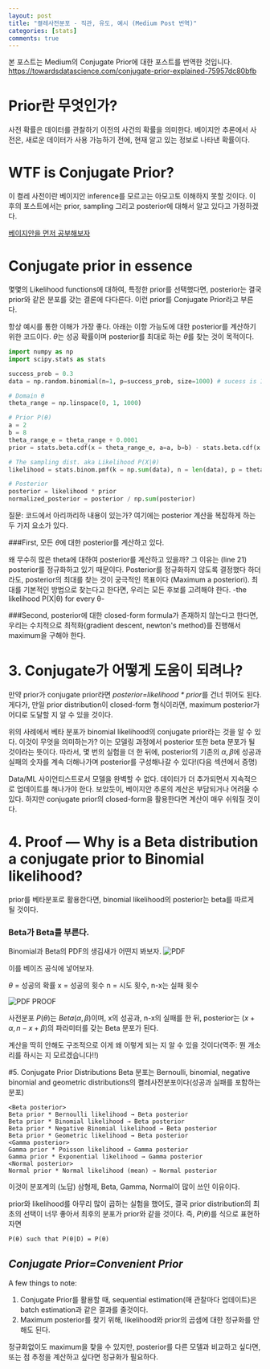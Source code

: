 ```yaml
---
layout: post
title: "켤레사전분포 - 직관, 유도, 예시 (Medium Post 번역)"
categories: [stats]
comments: true
---
```

본 포스트는 Medium의 Conjugate Prior에 대한 포스트를 번역한 것입니다.
https://towardsdatascience.com/conjugate-prior-explained-75957dc80bfb

# Prior란 무엇인가?
사전 확률은 데이터를 관찰하기 이전의 사건의 확률을 의미한다. 베이지안 추론에서 사전은, 새로운 데이터가 사용 가능하기 전에, 현재 알고 있는 정보로 나타낸 확률이다.

# WTF is Conjugate Prior?
이 켤레 사전이란 베이지안 inference를 모르고는 아모고토 이해하지 못할 것이다. 이후의 포스트에서는 prior, sampling 그리고 posterior에 대해서 알고 있다고 가정하겠다.

[베이지안을 먼저 공부해보자](https://medium.com/@aerinykim/bayesian-inference-intuition-and-example-148fd8fb95d6)

# Conjugate prior in essence

몇몇의 Likelihood functions에 대하여, 특정한 prior를 선택했다면, posterior는 결국 prior와 같은 분포를 갖는 결론에 다다른다. 이런 prior를 Conjugate Prior라고 부른다.

항상 예시를 통한 이해가 가장 좋다. 아래는 이항 가능도에 대한 posterior를 계산하기 위한 코드이다. $\theta$는 성공 확률이며 posterior를 최대로 하는 $\theta$를 찾는 것이 목적이다.

~~~python
import numpy as np
import scipy.stats as stats

success_prob = 0.3
data = np.random.binomial(n=1, p=success_prob, size=1000) # sucess is 1, failure is 0.

# Domain θ
theta_range = np.linspace(0, 1, 1000)

# Prior P(θ)
a = 2
b = 8
theta_range_e = theta_range + 0.0001
prior = stats.beta.cdf(x = theta_range_e, a=a, b=b) - stats.beta.cdf(x = theta_range, a=a, b=b)

# The sampling dist. aka Likelihood P(X|θ)
likelihood = stats.binom.pmf(k = np.sum(data), n = len(data), p = theta_range)

# Posterior
posterior = likelihood * prior
normalized_posterior = posterior / np.sum(posterior)
~~~
질문: 코드에서 아리까리하 내용이 있는가?
여기에는 posterior 계산을 복잡하게 하는 두 가지 요소가 있다.

###First, 모든 $\theta$에 대한 posterior를 계산하고 있다.

왜 무수히 많은 theta에 대하여 posterior를 계산하고 있을까? 그 이유는 (line 21) posterior를 정규화하고 있기 때문이다. Posterior를 정규화하지 않도록 결정했다 하더라도, posterior의 최대를 찾는 것이 궁극적인 목표이다 (Maximum a posteriori). 최대를 기본적인 방법으로 찾는다고 한다면, 우리는 모든 후보를 고려해야 한다. -the likelihood P(X|θ) for every θ-

###Second, posterior에 대한 closed-form formula가 존재하지 않는다고 한다면, 우리는 수치적으로 최적화(gradient descent, newton's method)를 진행해서 maximum을 구해야 한다.

# 3. Conjugate가 어떻게 도움이 되려나?

만약 prior가 conjugate prior라면 *posterior=likelihood * prior*를 건너 뛰어도 된다. 게다가, 만일 prior distribution이 closed-form 형식이라면, maximum posterior가 어디로 도달할 지 알 수 있을 것이다.

위의 사례에서 베타 분포가 binomial likelihood의 conjugate prior라는 것을 알 수 있다. 이것이 무엇을 의미하는가? 이는 모델링 과정에서 posterior 또한 beta 분포가 될 것이라는 뜻이다. 따라서, 몇 번의 실험을 더 한 뒤에, posterior의 기존의 $\alpha, \beta$에 성공과 실패의 숫자를 계속 더해나가며 posterior를 구성해나갈 수 있다!(다음 섹션에서 증명)

Data/ML 사이언티스트로서 모델을 완벽할 수 없다. 데이터가 더 추가되면서 지속적으로 업데이트를 해나가야 한다.
보았듯이, 베이지안 추론의 계산은 부담되거나 어려울 수 있다. 하지만 conjugate prior의 closed-form을 활용한다면 계산이 매우 쉬워질 것이다.

# 4. Proof — Why is a Beta distribution a conjugate prior to Binomial likelihood?

prior를 베타분포로 활용한다면, binomial likelihood의 posterior는 beta를 따르게 될 것이다.

### Beta가 Beta를 부른다.
Binomial과 Beta의 PDF의 생김새가 어떤지 봐보자.
![PDF](https://miro.medium.com/max/1400/1*FNjdWCUroWLhKn-bs_X2Cw.png)

이를 베이즈 공식에 넣어보자.

$\theta$ = 성공의 확률
x = 성공의 횟수
n = 시도 횟수, n-x는 실패 횟수

![PDF PROOF](https://miro.medium.com/max/1400/1*xjRaB2R2A3aDS8RstiErMQ.png)

사전분포 $P(\theta)$는 $Beta(\alpha, \beta)$이며, x의 성공과, n-x의 실패를 한 뒤, posterior는 $(x+\alpha, n-x+\beta)$의 파라미터를 갖는 Beta 분포가 된다.

계산을 딱히 안해도 구조적으로 이게 왜 이렇게 되는 지 알 수 있을 것이다(역주: 뭔 개소리를 하시는 지 모르겠습니다!!)

#5. Conjugate Prior Distributions
Beta 분포는 Bernoulli, binomial, negative binomial and geometric distributions의 켤레사전분포이다(성공과 실패를 포함하는 분포)

~~~
<Beta posterior>
Beta prior * Bernoulli likelihood → Beta posterior
Beta prior * Binomial likelihood → Beta posterior
Beta prior * Negative Binomial likelihood → Beta posterior
Beta prior * Geometric likelihood → Beta posterior
<Gamma posterior>
Gamma prior * Poisson likelihood → Gamma posterior
Gamma prior * Exponential likelihood → Gamma posterior
<Normal posterior>
Normal prior * Normal likelihood (mean) → Normal posterior
~~~

이것이 분포계의 (노답) 삼형제, Beta, Gamma, Normal이 많이 쓰인 이유이다.

prior와 likelihood를 아무리 많이 곱하는 실험을 했어도, 결국 prior distribution의 최초의 선택이 너무 좋아서 최후의 분포가 prior와 같을 것이다.
즉, $P(\theta)$를 식으로 표현하자면

~~~
P(θ) such that P(θ|D) = P(θ)
~~~

## *Conjugate Prior=Convenient Prior*

A few things to note:

1. Conjugate Prior를 활용할 때, sequential estimation(매 관찰마다 업데이트)은 batch estimation과 같은 결과를 줄것이다.
2. Maximum posterior를 찾기 위해, likelihood와 prior의 곱샘에 대한 정규화를 안해도 된다.

정규화없이도 maximum을 찾을 수 있지만, posterior를 다른 모델과 비교하고 싶다면, 또는 점 추정을 계산하고 싶다면 정규화가 필요하다. 
